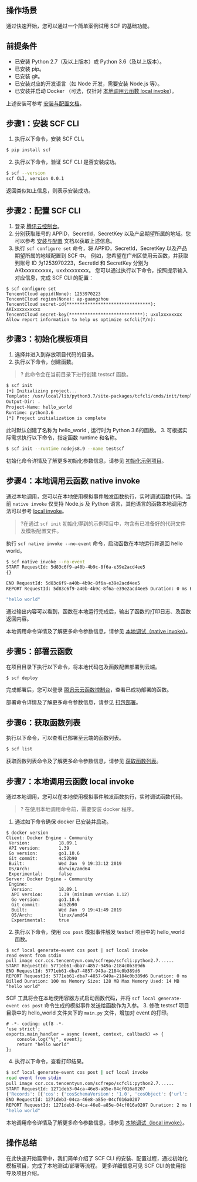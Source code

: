 ## 操作场景
通过快速开始，您可以通过一个简单案例试用 SCF 的基础功能。

## 前提条件
- 已安装 Python 2.7（及以上版本）或 Python 3.6（及以上版本）。
- 已安装 pip。
- 已安装 git。
- 已安装对应的开发语言（如 Node 开发，需要安装 Node.js 等）。
- 已安装并启动 Docker （可选，仅针对 [本地调用云函数 local invoke](#local)）。

上述安装可参考 [安装与配置文档](https://cloud.tencent.com/document/product/583/33449)。



## 步骤1：安装 SCF CLI
1. 执行以下命令，安装 SCF CLI。
```bash
$ pip install scf
```
2. 执行以下命令，验证 SCF CLI 是否安装成功。
```bash
$ scf --version
scf CLI, version 0.0.1
```
返回类似如上信息，则表示安装成功。



## 步骤2：配置 SCF CLI
1. 登录 [腾讯云控制台](https://console.cloud.tencent.com/)。
2. 分别获取账号的 APPID，SecretId，SecretKey 以及产品期望所属的地域。您可以参考 [安装与配置](https://cloud.tencent.com/document/product/583/33449#.E9.85.8D.E7.BD.AE-scf-cli) 文档以获取上述信息。
3. 执行 `scf configure set` 命令，将 APPID，SecretId，SecretKey 以及产品期望所属的地域配置到 SCF 中。
例如，您希望在广州区使用云函数，并获取到账号 ID 为1253970223，SecretId 和 SecretKey 分别为 AKIxxxxxxxxxx，uxxlxxxxxxxx。
您可以通过执行以下命令，按照提示输入对应信息，完成 SCF CLI 的配置：
```shell
$ scf configure set
TencentCloud appid(None): 1253970223
TencentCloud region(None): ap-guangzhou
TencentCloud secret-id(********************************): AKIxxxxxxxxxx
TencentCloud secret-key(****************************): uxxlxxxxxxxx
Allow report information to help us optimize scfcli(Y/n):
```

## 步骤3：初始化模板项目
1. 选择并进入到存放项目代码的目录。
2. 执行以下命令，创建函数。
>? 此命令会在当前目录下进行创建 testscf 函数。
>
```bash
$ scf init 
[+] Initializing project...
Template: /usr/local/lib/python3.7/site-packages/tcfcli/cmds/init/templates/tcf-demo-python
Output-Dir: .
Project-Name: hello_world
Runtime: python3.6
[*] Project initialization is complete
```
此时默认创建了名称为 hello_world , 运行时为 Python 3.6的函数。
3. 可根据实际需求执行以下命令，指定函数 runtime 和名称。
```bash
$ scf init --runtime nodejs8.9 --name testscf
```

初始化命令详情及了解更多初始化参数信息，请参见 [初始化示例项目](https://cloud.tencent.com/document/product/583/33450)。


## 步骤4：本地调用云函数 native invoke
通过本地调用，您可以在本地使用模拟事件触发函数执行，实时调试函数代码。当前 `native invoke` 仅支持 Node.js 及 Python 语言，其他语言的函数本地调用方法可以参考 [local invoke](#local)。
>?在通过 `scf init` 初始化得到的示例项目中，均含有已准备好的代码文件及模板配置文件。
>
执行 `scf native invoke --no-event` 命令，启动函数在本地运行并返回 hello world。
```bash
$ scf native invoke --no-event 
START RequestId: 5d83c6f9-a40b-4b9c-8f6a-e39e2acd4ee5
{}

END RequestId: 5d83c6f9-a40b-4b9c-8f6a-e39e2acd4ee5
REPORT RequestId: 5d83c6f9-a40b-4b9c-8f6a-e39e2acd4ee5 Duration: 0 ms Billed Duration: 100 ms Memory Size: 128 MB Max Memory Used: 8 MB

"hello world"
```
通过输出内容可以看到，函数在本地运行完成后，输出了函数的打印日志、及函数返回内容。

本地调用命令详情及了解更多命令参数信息，请参见 [本地调试（native invoke）](https://cloud.tencent.com/document/product/583/35402)。


## 步骤5：部署云函数
在项目目录下执行以下命令，将本地代码包及函数配置部署到云端。
```bash
$ scf deploy 
```
完成部署后，您可以登录 [腾讯云云函数控制台](https://console.cloud.tencent.com/scf)，查看已成功部署的函数。

部署命令详情及了解更多命令参数信息，请参见 [打包部署](https://cloud.tencent.com/document/product/583/33451)。


## 步骤6：获取函数列表
执行以下命令，可以查看已部署至云端的函数列表。
```bash
$ scf list
```
获取函数列表命令及了解更多命令参数信息，请参见 [获取函数列表](https://cloud.tencent.com/document/product/583/36850)。

<span id="local"></span>
## 步骤7：本地调用云函数 local invoke
通过本地调用，您可以在本地使用模拟事件触发函数执行，实时调试函数代码。
>? 在使用本地调用命令前，需要安装 docker 程序。
>
1. 通过如下命令确保 docker 已安装并启动。
```
$ docker version
Client: Docker Engine - Community
 Version:           18.09.1
 API version:       1.39
 Go version:        go1.10.6
 Git commit:        4c52b90
 Built:             Wed Jan  9 19:33:12 2019
 OS/Arch:           darwin/amd64
 Experimental:      false
Server: Docker Engine - Community
 Engine:
  Version:          18.09.1
  API version:      1.39 (minimum version 1.12)
  Go version:       go1.10.6
  Git commit:       4c52b90
  Built:            Wed Jan  9 19:41:49 2019
  OS/Arch:          linux/amd64
  Experimental:     true
```
2. 执行以下命令，使用 `cos post` 模拟事件触发 testscf 项目中的 hello_world 函数。
```
$ scf local generate-event cos post | scf local invoke 
read event from stdin
pull image ccr.ccs.tencentyun.com/scfrepo/scfcli:python2.7......
START RequestId: 5771eb61-dba7-4857-949a-2184c0b389d6
END RequestId: 5771eb61-dba7-4857-949a-2184c0b389d6
REPORT RequestId: 5771eb61-dba7-4857-949a-2184c0b389d6 Duration: 0 ms Billed Duration: 100 ms Memory Size: 128 MB Max Memory Used: 14 MB
"hello world"
```
SCF 工具将会在本地使用容器方式启动函数代码，并将 `scf local generate-event cos post` 命令生成的模拟事件发送给函数作为入参。
3. 修改 testscf 项目目录中的 hello_world 文件夹下的 `main.py` 文件，增加对 event 的打印。
```
# -*- coding: utf8 -*-
'use strict';
exports.main_handler = async (event, context, callback) => {
    console.log("%j", event);
    return "hello world"
};
```
4. 执行以下命令，查看打印结果。
```bash
$ scf local generate-event cos post | scf local invoke 
read event from stdin
pull image ccr.ccs.tencentyun.com/scfrepo/scfcli:python2.7......
START RequestId: 1271deb3-04ca-46e8-a85e-04cf016a0207
{'Records': [{'cos': {'cosSchemaVersion': '1.0', 'cosObject': {'url': 'http://testpic-1253970026.cos.ap-guangzhou.myqcloud.com/testfile', 'meta': {'x-cos-request-id': 'NWMxOWY4MGFfMjViMjU4NjRfMTUyMV8yNzhhZjM=', 'Content-Type': ''}, 'vid': '', 'key': '/1253970026/testpic/testfile', 'size': 1029}, 'cosBucket': {'region': 'gz', 'name': 'testpic', 'appid': '1253970026'}, 'cosNotificationId': 'unkown'}, 'event': {'eventVersion': '1.0', 'eventName': 'cos:ObjectCreated:Post', 'eventTime': 1545205770, 'eventSource': 'qcs::cos', 'requestParameters': {'requestSourceIP': '59.37.125.38', 'requestHeaders': {'Authorization': 'q-sign-algorithm=sha1&q-ak=AKIDQm6iUh2NJ6jL41tVUis9KpY5Rgv49zyC&q-sign-time=1545205709;1545215769&q-key-time=1545205709;1545215769&q-header-list=host;x-cos-storage-class&q-url-param-list=&q-signature=098ac7dfe9cf21116f946c4b4c29001c2b449b14'}}, 'eventQueue': 'qcs:0:lambda:cd:appid/1253970026:default.printevent.$LATEST', 'reservedInfo': '', 'reqid': 179398952}}]}
END RequestId: 1271deb3-04ca-46e8-a85e-04cf016a0207
REPORT RequestId: 1271deb3-04ca-46e8-a85e-04cf016a0207 Duration: 2 ms Billed Duration: 100 ms Memory Size: 128 MB Max Memory Used: 14 MB
"hello world"
```

本地调用命令详情及了解更多命令参数信息，请参见 [本地调试（local invoke）](https://cloud.tencent.com/document/product/583/35401)。


## 操作总结

在此快速开始篇章中，我们简单介绍了 SCF CLI 的安装、配置过程，通过初始化模板项目，完成了本地测试/部署等流程。
更多详细信息可见 SCF CLI 的使用指导及项目介绍。


